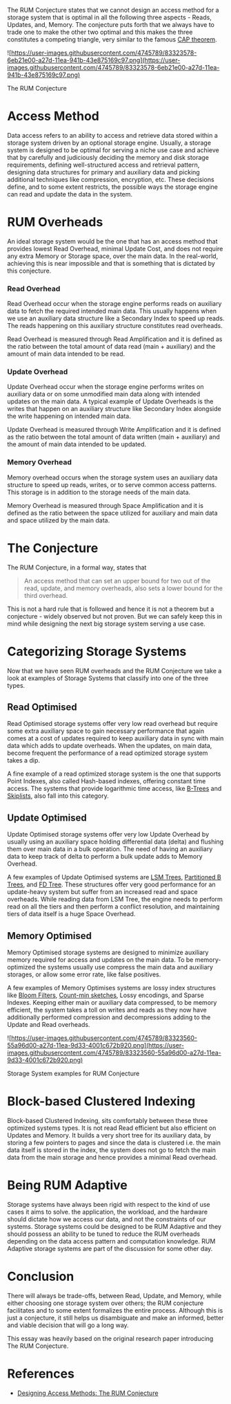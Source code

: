 The RUM Conjecture states that we cannot design an access method for a storage system that is optimal in all the following three aspects - Reads, Updates, and, Memory. The conjecture puts forth that we always have to trade one to make the other two optimal and this makes the three constitutes a competing triangle, very similar to the famous [CAP theorem](https://en.wikipedia.org/wiki/CAP_theorem).

![https://user-images.githubusercontent.com/4745789/83323578-6eb21e00-a27d-11ea-941b-43e875169c97.png](https://user-images.githubusercontent.com/4745789/83323578-6eb21e00-a27d-11ea-941b-43e875169c97.png)

The RUM Conjecture

# Access Method

Data access refers to an ability to access and retrieve data stored within a storage system driven by an optional storage engine. Usually, a storage system is designed to be optimal for serving a niche use case and achieve that by carefully and judiciously deciding the memory and disk storage requirements, defining well-structured access and retrieval pattern, designing data structures for primary and auxiliary data and picking additional techniques like compression, encryption, etc. These decisions define, and to some extent restricts, the possible ways the storage engine can read and update the data in the system.

# RUM Overheads

An ideal storage system would be the one that has an access method that provides lowest Read Overhead, minimal Update Cost, and does not require any extra Memory or Storage space, over the main data. In the real-world, achieving this is near impossible and that is something that is dictated by this conjecture.

### Read Overhead

Read Overhead occur when the storage engine performs reads on auxiliary data to fetch the required intended main data. This usually happens when we use an auxiliary data structure like a Secondary Index to speed up reads. The reads happening on this auxiliary structure constitutes read overheads.

Read Overhead is measured through Read Amplification and it is defined as the ratio between the total amount of data read (main + auxiliary) and the amount of main data intended to be read.

### Update Overhead

Update Overhead occur when the storage engine performs writes on auxiliary data or on some unmodified main data along with intended updates on the main data. A typical example of Update Overheads is the writes that happen on an auxiliary structure like Secondary Index alongside the write happening on intended main data. 

Update Overhead is measured through Write Amplification and it is defined as the ratio between the total amount of data written (main + auxiliary) and the amount of main data intended to be updated.

### Memory Overhead

Memory overhead occurs when the storage system uses an auxiliary data structure to speed up reads, writes, or to serve common access patterns. This storage is in addition to the storage needs of the main data.

Memory Overhead is measured through Space Amplification and it is defined as the ratio between the space utilized for auxiliary and main data and space utilized by the main data. 

# The Conjecture

The RUM Conjecture, in a formal way, states that

> An access method that can set an upper bound for two out of the read, update, and memory overheads, also sets a lower bound for the third overhead.

This is not a hard rule that is followed and hence it is not a theorem but a conjecture - widely observed but not proven. But we can safely keep this in mind while designing the next big storage system serving a use case.

# Categorizing Storage Systems

Now that we have seen RUM overheads and the RUM Conjecture we take a look at examples of Storage Systems that classify into one of the three types.

## Read Optimised

Read Optimised storage systems offer very low read overhead but require some extra auxiliary space to gain necessary performance that again comes at a cost of updates required to keep auxiliary data in sync with main data which adds to update overheads. When the updates, on main data, become frequent the performance of a read optimized storage system takes a dip.

A fine example of a read optimized storage system is the one that supports Point Indexes, also called Hash-based indexes, offering constant time access. The systems that provide logarithmic time access, like [B-Trees](https://en.wikipedia.org/wiki/B-tree) and [Skiplists](https://en.wikipedia.org/wiki/Skip_list), also fall into this category.

## Update Optimised

Update Optimised storage systems offer very low Update Overhead by usually using an auxiliary space holding differential data (delta) and flushing them over main data in a bulk operation. The need of having an auxiliary data to keep track of delta to perform a bulk update adds to Memory Overhead.

A few examples of Update Optimised systems are [LSM Trees](https://en.wikipedia.org/wiki/Log-structured_merge-tree), [Partitioned B Trees](http://cs.emis.de/LNI/Proceedings/Proceedings26/GI-Proceedings.26-47.pdf), and [FD Tree](http://pages.cs.wisc.edu/~yinan/fdtree.html). These structures offer very good performance for an update-heavy system but suffer from an increased read and space overheads. While reading data from LSM Tree, the engine needs to perform read on all the tiers and then perform a conflict resolution, and maintaining tiers of data itself is a huge Space Overhead.

## Memory Optimised

Memory Optimised storage systems are designed to minimize auxiliary memory required for access and updates on the main data. To be memory-optimized the systems usually use compress the main data and auxiliary storages, or allow some error rate, like false positives.

A few examples of Memory Optimises systems are lossy index structures like [Bloom Filters](https://en.wikipedia.org/wiki/Bloom_filter), [Count-min sketches](https://en.wikipedia.org/wiki/Count%E2%80%93min_sketch), Lossy encodings, and Sparse Indexes. Keeping either main or auxiliary data compressed, to be memory efficient, the system takes a toll on writes and reads as they now have additionally performed compression and decompressions adding to the Update and Read overheads.

![https://user-images.githubusercontent.com/4745789/83323560-55a96d00-a27d-11ea-9d33-4001c672b920.png](https://user-images.githubusercontent.com/4745789/83323560-55a96d00-a27d-11ea-9d33-4001c672b920.png)

Storage System examples for RUM Conjecture

# Block-based Clustered Indexing

Block-based Clustered Indexing, sits comfortably between these three optimized systems types. It is not read Read efficient but also efficient on Updates and Memory. It builds a very short tree for its auxiliary data, by storing a few pointers to pages and since the data is clustered i.e. the main data itself is stored in the index,  the system does not go to fetch the main data from the main storage and hence provides a minimal Read overhead.

# Being RUM Adaptive

Storage systems have always been rigid with respect to the kind of use cases it aims to solve. the application, the workload, and the hardware should dictate how we access our data, and not the constraints of our systems. Storage systems could be designed to be RUM Adaptive and they should possess an ability to be tuned to reduce the RUM overheads depending on the data access pattern and computation knowledge. RUM Adaptive storage systems are part of the discussion for some other day.

# Conclusion

There will always be trade-offs, between Read, Update, and Memory, while either choosing one storage system over others; the RUM conjecture facilitates and to some extent formalizes the entire process. Although this is just a conjecture, it still helps us disambiguate and make an informed, better and viable decision that will go a long way.

This essay was heavily based on the original research paper introducing The RUM Conjecture.

# References

- [Designing Access Methods: The RUM Conjecture](https://stratos.seas.harvard.edu/files/stratos/files/rum.pdf)
